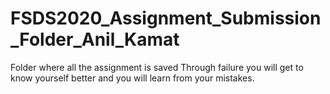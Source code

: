 # FSDS2020_Assignment_Submission_Folder_Anil_Kamat
Folder where all the assignment is saved 
Through failure you will get to know yourself better and you will learn from your mistakes.
